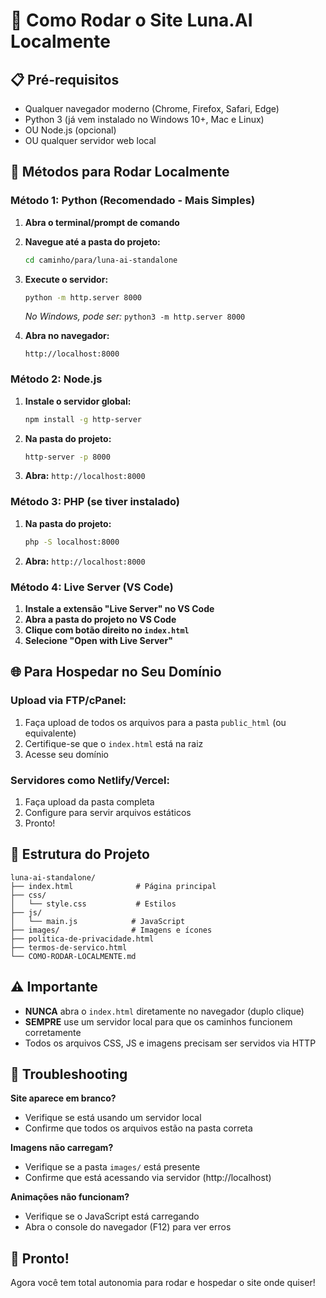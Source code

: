 # 🚀 Como Rodar o Site Luna.AI Localmente

## 📋 Pré-requisitos
- Qualquer navegador moderno (Chrome, Firefox, Safari, Edge)
- Python 3 (já vem instalado no Windows 10+, Mac e Linux)
- OU Node.js (opcional)
- OU qualquer servidor web local

## 🔧 Métodos para Rodar Localmente

### **Método 1: Python (Recomendado - Mais Simples)**

1. **Abra o terminal/prompt de comando**
2. **Navegue até a pasta do projeto:**
   ```bash
   cd caminho/para/luna-ai-standalone
   ```
3. **Execute o servidor:**
   ```bash
   python -m http.server 8000
   ```
   *No Windows, pode ser:* `python3 -m http.server 8000`

4. **Abra no navegador:**
   ```
   http://localhost:8000
   ```

### **Método 2: Node.js**

1. **Instale o servidor global:**
   ```bash
   npm install -g http-server
   ```
2. **Na pasta do projeto:**
   ```bash
   http-server -p 8000
   ```
3. **Abra:** `http://localhost:8000`

### **Método 3: PHP (se tiver instalado)**

1. **Na pasta do projeto:**
   ```bash
   php -S localhost:8000
   ```
2. **Abra:** `http://localhost:8000`

### **Método 4: Live Server (VS Code)**

1. **Instale a extensão "Live Server" no VS Code**
2. **Abra a pasta do projeto no VS Code**
3. **Clique com botão direito no `index.html`**
4. **Selecione "Open with Live Server"**

## 🌐 Para Hospedar no Seu Domínio

### **Upload via FTP/cPanel:**
1. Faça upload de todos os arquivos para a pasta `public_html` (ou equivalente)
2. Certifique-se que o `index.html` está na raiz
3. Acesse seu domínio

### **Servidores como Netlify/Vercel:**
1. Faça upload da pasta completa
2. Configure para servir arquivos estáticos
3. Pronto!

## 📁 Estrutura do Projeto
```
luna-ai-standalone/
├── index.html              # Página principal
├── css/
│   └── style.css           # Estilos
├── js/
│   └── main.js            # JavaScript
├── images/                # Imagens e ícones
├── politica-de-privacidade.html
├── termos-de-servico.html
└── COMO-RODAR-LOCALMENTE.md
```

## ⚠️ Importante
- **NUNCA** abra o `index.html` diretamente no navegador (duplo clique)
- **SEMPRE** use um servidor local para que os caminhos funcionem corretamente
- Todos os arquivos CSS, JS e imagens precisam ser servidos via HTTP

## 🔧 Troubleshooting

**Site aparece em branco?**
- Verifique se está usando um servidor local
- Confirme que todos os arquivos estão na pasta correta

**Imagens não carregam?**
- Verifique se a pasta `images/` está presente
- Confirme que está acessando via servidor (http://localhost)

**Animações não funcionam?**
- Verifique se o JavaScript está carregando
- Abra o console do navegador (F12) para ver erros

## 🎯 Pronto!
Agora você tem total autonomia para rodar e hospedar o site onde quiser!
